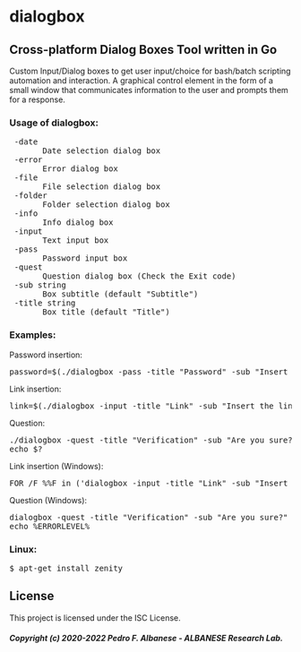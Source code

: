 # dialogbox
## Cross-platform Dialog Boxes Tool written in Go 
Custom Input/Dialog boxes to get user input/choice for bash/batch scripting automation and interaction. A graphical control element in the form of a small window that communicates information to the user and prompts them for a response. 

### Usage of dialogbox:
<pre> -date
       Date selection dialog box
 -error
       Error dialog box
 -file
       File selection dialog box
 -folder
       Folder selection dialog box
 -info
       Info dialog box
 -input
       Text input box
 -pass
       Password input box
 -quest
       Question dialog box (Check the Exit code)
 -sub string
       Box subtitle (default "Subtitle")
 -title string
       Box title (default "Title")</pre>

### Examples:
Password insertion:
<pre>password=$(./dialogbox -pass -title "Password" -sub "Insert Password:")</pre>
Link insertion:
<pre>link=$(./dialogbox -input -title "Link" -sub "Insert the link:")</pre>
Question:
<pre>./dialogbox -quest -title "Verification" -sub "Are you sure?"
echo $?</pre>

Link insertion (Windows):
<pre>FOR /F %%F in ('dialogbox -input -title "Link" -sub "Insert the link:"') do (set link=%%F)</pre> 
Question (Windows):
<pre>dialogbox -quest -title "Verification" -sub "Are you sure?"
echo %ERRORLEVEL%</pre>

### Linux:
<pre>$ apt-get install zenity</pre>

## License
This project is licensed under the ISC License.
##### Copyright (c) 2020-2022 Pedro F. Albanese - ALBANESE Research Lab.
